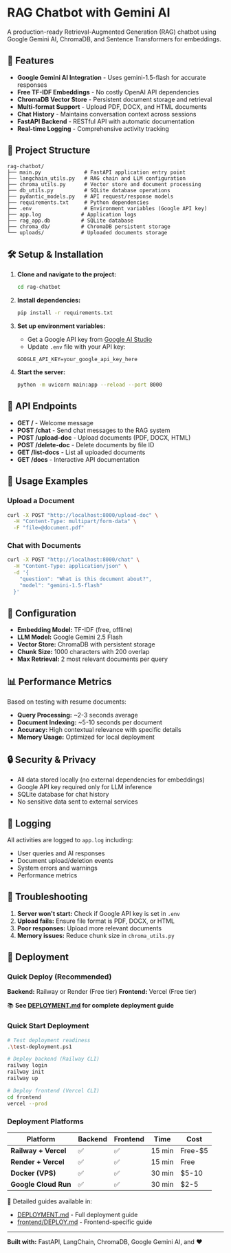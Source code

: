 # RAG Chatbot with Gemini AI

A production-ready Retrieval-Augmented Generation (RAG) chatbot using Google Gemini AI, ChromaDB, and Sentence Transformers for embeddings.

## 🚀 Features

- **Google Gemini AI Integration** - Uses gemini-1.5-flash for accurate responses
- **Free TF-IDF Embeddings** - No costly OpenAI API dependencies 
- **ChromaDB Vector Store** - Persistent document storage and retrieval
- **Multi-format Support** - Upload PDF, DOCX, and HTML documents
- **Chat History** - Maintains conversation context across sessions
- **FastAPI Backend** - RESTful API with automatic documentation
- **Real-time Logging** - Comprehensive activity tracking

## 📁 Project Structure

```
rag-chatbot/
├── main.py              # FastAPI application entry point
├── langchain_utils.py   # RAG chain and LLM configuration
├── chroma_utils.py      # Vector store and document processing
├── db_utils.py          # SQLite database operations
├── pydantic_models.py   # API request/response models
├── requirements.txt     # Python dependencies
├── .env                 # Environment variables (Google API key)
├── app.log             # Application logs
├── rag_app.db          # SQLite database
├── chroma_db/          # ChromaDB persistent storage
└── uploads/            # Uploaded documents storage
```

## 🛠️ Setup & Installation

1. **Clone and navigate to the project:**
   ```bash
   cd rag-chatbot
   ```

2. **Install dependencies:**
   ```bash
   pip install -r requirements.txt
   ```

3. **Set up environment variables:**
   - Get a Google API key from [Google AI Studio](https://makersuite.google.com/app/apikey)
   - Update `.env` file with your API key:
   ```
   GOOGLE_API_KEY=your_google_api_key_here
   ```

4. **Start the server:**
   ```bash
   python -m uvicorn main:app --reload --port 8000
   ```

## 🎯 API Endpoints

- **GET /** - Welcome message
- **POST /chat** - Send chat messages to the RAG system
- **POST /upload-doc** - Upload documents (PDF, DOCX, HTML)
- **POST /delete-doc** - Delete documents by file ID
- **GET /list-docs** - List all uploaded documents
- **GET /docs** - Interactive API documentation

## 💬 Usage Examples

### Upload a Document
```bash
curl -X POST "http://localhost:8000/upload-doc" \
  -H "Content-Type: multipart/form-data" \
  -F "file=@document.pdf"
```

### Chat with Documents
```bash
curl -X POST "http://localhost:8000/chat" \
  -H "Content-Type: application/json" \
  -d '{
    "question": "What is this document about?",
    "model": "gemini-1.5-flash"
  }'
```

## 🔧 Configuration

- **Embedding Model:** TF-IDF (free, offline)
- **LLM Model:** Google Gemini 2.5 Flash
- **Vector Store:** ChromaDB with persistent storage
- **Chunk Size:** 1000 characters with 200 overlap
- **Max Retrieval:** 2 most relevant documents per query

## 📊 Performance Metrics

Based on testing with resume documents:
- **Query Processing:** ~2-3 seconds average
- **Document Indexing:** ~5-10 seconds per document
- **Accuracy:** High contextual relevance with specific details
- **Memory Usage:** Optimized for local deployment

## 🔒 Security & Privacy

- All data stored locally (no external dependencies for embeddings)
- Google API key required only for LLM inference
- SQLite database for chat history
- No sensitive data sent to external services

## 📝 Logging

All activities are logged to `app.log` including:
- User queries and AI responses
- Document upload/deletion events
- System errors and warnings
- Performance metrics


## 🔧 Troubleshooting

1. **Server won't start:** Check if Google API key is set in `.env`
2. **Upload fails:** Ensure file format is PDF, DOCX, or HTML
3. **Poor responses:** Upload more relevant documents
4. **Memory issues:** Reduce chunk size in `chroma_utils.py`

## 🚀 Deployment

### Quick Deploy (Recommended)

**Backend:** Railway or Render (Free tier)
**Frontend:** Vercel (Free tier)

📚 **See [DEPLOYMENT.md](./DEPLOYMENT.md) for complete deployment guide**

### Quick Start Deployment

```bash
# Test deployment readiness
.\test-deployment.ps1

# Deploy backend (Railway CLI)
railway login
railway init
railway up

# Deploy frontend (Vercel CLI)
cd frontend
vercel --prod
```

### Deployment Platforms

| Platform | Backend | Frontend | Time | Cost |
|----------|---------|----------|------|------|
| **Railway + Vercel** | ✅ | ✅ | 15 min | Free-$5 |
| **Render + Vercel** | ✅ | ✅ | 15 min | Free |
| **Docker (VPS)** | ✅ | ✅ | 30 min | $5-10 |
| **Google Cloud Run** | ✅ | ✅ | 30 min | $2-5 |

📖 Detailed guides available in:
- [DEPLOYMENT.md](./DEPLOYMENT.md) - Full deployment guide
- [frontend/DEPLOY.md](./frontend/DEPLOY.md) - Frontend-specific guide

---

**Built with:** FastAPI, LangChain, ChromaDB, Google Gemini AI, and ❤️
